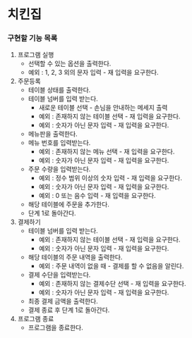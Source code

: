 # 치킨집

### 구현할 기능 목록

1. 프로그램 실행
    - 선택할 수 있는 옵션을 출력한다.
    - 예외 : 1, 2, 3 외의 문자 입력 - 재 입력을 요구한다.
2. 주문등록
    - 테이블 상태를 출력한다.
    - 테이블 넘버를 입력 받는다.
        - 새로운 테이블 선택 - 손님을 안내하는 메세지 출력
        - 예외 : 존재하지 않는 테이블 선택 - 재 입력을 요구한다.
        - 예외 : 숫자가 아닌 문자 입력 - 재 입력을 요구한다.
    - 메뉴판을 출력한다.
    - 메뉴 번호를 입력받는다.
        - 예외 : 존재하지 않는 메뉴 선택 - 재 입력을 요구한다.
        - 예외 : 숫자가 아닌 문자 입력 - 재 입력을 요구한다.
    - 주문 수량을 입력받는다.
        - 예외 : 정수 범위 이상의 숫자 입력 - 재 입력을 요구한다.
        - 예외 : 숫자가 아닌 문자 입력 - 재 입력을 요구한다.
        - 예외 : 0 또는 음수 입력 - 재 입력을 요구한다.
    - 해당 테이블에 주문을 추가한다.
    - 단계 1로 돌아간다.
3. 결제하기
    - 테이블 넘버를 입력 받는다.
        - 예외 : 존재하지 않는 테이블 선택 - 재 입력을 요구한다.
        - 예외 : 숫자가 아닌 문자 입력 - 재 입력을 요구한다.
    - 해당 테이블의 주문 내역을 출력한다.
        - 예외 : 주문 내역이 없을 때 - 결제를 할 수 없음을 알린다.
    - 결제 수단을 입력받는다.
        - 예외 : 존재하지 않는 결제수단 선택 - 재 입력을 요구한다.
        - 예외 : 숫자가 아닌 문자 입력 - 재 입력을 요구한다.
    - 최종 결제 금액을 출력한다.
    - 결제 종료 후 단계 1로 돌아간다.
4. 프로그램 종료
    - 프로그램을 종료한다.